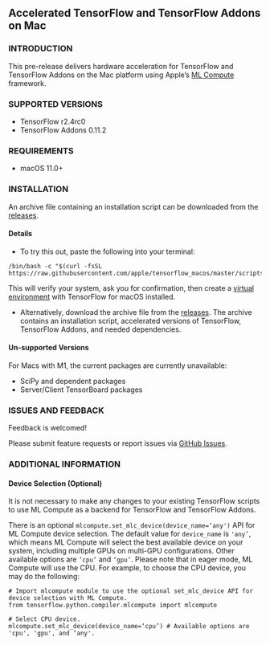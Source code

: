 ## Accelerated TensorFlow and TensorFlow Addons on Mac

### INTRODUCTION

This pre-release delivers hardware acceleration for TensorFlow and TensorFlow Addons on the Mac platform using Apple’s [ML Compute](https://developer.apple.com/documentation/mlcompute) framework.

### SUPPORTED VERSIONS

- TensorFlow r2.4rc0
- TensorFlow Addons 0.11.2

### REQUIREMENTS

- macOS 11.0+

### INSTALLATION

An archive file containing an installation script can be downloaded from the [releases](https://github.com/apple/tensorflow_macos/releases).

#### Details

- To try this out, paste the following into your terminal: 

``` 
/bin/bash -c "$(curl -fsSL https://raw.githubusercontent.com/apple/tensorflow_macos/master/scripts/download_and_install.sh)"
```

  This will verify your system, ask you for confirmation, then create a [virtual environment](https://docs.python.org/3.8/tutorial/venv.html) with TensorFlow for macOS installed.

- Alternatively, download the archive file from the [releases](https://github.com/apple/tensorflow_macos/releases).  The archive contains an installation script, 
  accelerated versions of TensorFlow, TensorFlow Addons, and needed dependencies.  

#### Un-supported Versions

For Macs with M1, the current packages are currently unavailable:
- SciPy and dependent packages
- Server/Client TensorBoard packages

### ISSUES AND FEEDBACK

Feedback is welcomed!

Please submit feature requests or report issues via [GitHub Issues](https://github.com/apple/tensorflow_macos/issues).

### ADDITIONAL INFORMATION
    
#### Device Selection (Optional)

It is not necessary to make any changes to your existing TensorFlow scripts to use ML Compute as a backend for TensorFlow and TensorFlow Addons.

There is an optional `mlcompute.set_mlc_device(device_name=’any')` API for ML Compute device selection. The default value for `device_name` is `'any’`, which means ML Compute will select the best available device on your system, including multiple GPUs on multi-GPU configurations. Other available options are `‘cpu’` and `‘gpu’`. Please note that in eager mode, ML Compute will use the CPU. For example, to choose the CPU device, you may do the following:

    # Import mlcompute module to use the optional set_mlc_device API for device selection with ML Compute.
    from tensorflow.python.compiler.mlcompute import mlcompute

    # Select CPU device.
    mlcompute.set_mlc_device(device_name=‘cpu’) # Available options are 'cpu', 'gpu', and ‘any'.
